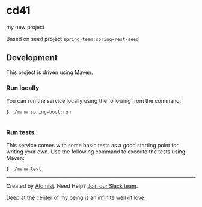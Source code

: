 # cd41   
my new project

Based on seed project `spring-team:spring-rest-seed`
 
## Development     

This project is driven using [Maven][mvn].
 
[mvn]: https://maven.apache.org/

### Run locally

You can run the service locally using the following from the command:
 
```
$ ./mvnw spring-boot:run
  
```       
      
### Run tests          

This service comes with some basic tests as a good starting
point for writing your own.  Use the following command to execute the
tests using Maven:

```
$ ./mvnw test
```

---
Created by [Atomist][atomist].
Need Help?  [Join our Slack team][slack].

[atomist]: https://www.atomist.com/
[slack]: https://join.atomist.com/

Deep at the center of my being is an infinite well of love.

